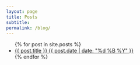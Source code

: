 ```yaml
---
layout: page
title: Posts
subtitle: 
permalink: /blog/
---
```


<ul class="list-posts">
    {% for post in site.posts %}
    <li class="post-teaser">
        <a href="{{ post.url | prepend: site.baseurl }}">
            <span class="post-teaser__title">{{ post.title }}</span>
            <span class="post-teaser__date">{{ post.date | date: "%d %B %Y" }}</span>
        </a>
    </li>
    {% endfor %}
</ul>
